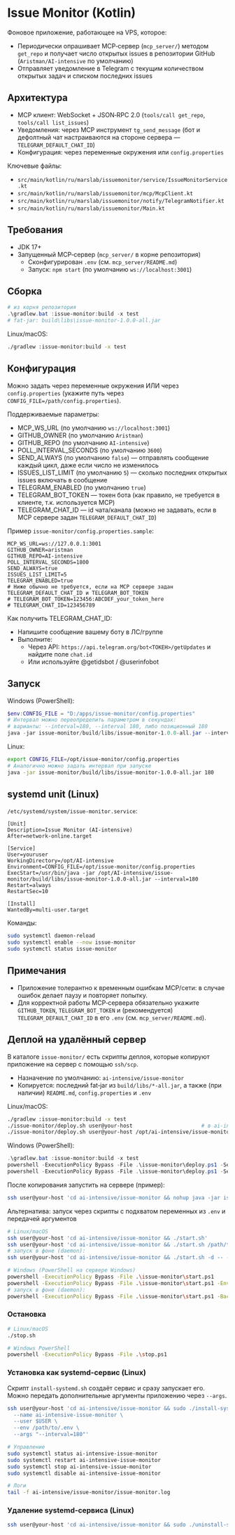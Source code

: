 # Issue Monitor (Kotlin)

Фоновое приложение, работающее на VPS, которое:
- Периодически опрашивает MCP‑сервер (`mcp_server/`) методом `get_repo` и получает число открытых issues в репозитории GitHub (`Aristman/AI-intensive` по умолчанию)
- Отправляет уведомление в Telegram с текущим количеством открытых задач и списком последних issues

## Архитектура
- MCP клиент: WebSocket + JSON‑RPC 2.0 (`tools/call get_repo`, `tools/call list_issues`)
- Уведомления: через MCP инструмент `tg_send_message` (бот и дефолтный чат настраиваются на стороне сервера — `TELEGRAM_DEFAULT_CHAT_ID`)
- Конфигурация: через переменные окружения или `config.properties`

Ключевые файлы:
- `src/main/kotlin/ru/marslab/issuemonitor/service/IssueMonitorService.kt`
- `src/main/kotlin/ru/marslab/issuemonitor/mcp/McpClient.kt`
- `src/main/kotlin/ru/marslab/issuemonitor/notify/TelegramNotifier.kt`
- `src/main/kotlin/ru/marslab/issuemonitor/Main.kt`

## Требования
- JDK 17+
- Запущенный MCP‑сервер (`mcp_server/` в корне репозитория)
  - Сконфигурирован `.env` (см. `mcp_server/README.md`)
  - Запуск: `npm start` (по умолчанию `ws://localhost:3001`)

## Сборка
```powershell
# из корня репозитория
.\gradlew.bat :issue-monitor:build -x test
# fat‑jar: build\libs\issue-monitor-1.0.0-all.jar
```
Linux/macOS:
```bash
./gradlew :issue-monitor:build -x test
```

## Конфигурация
Можно задать через переменные окружения ИЛИ через `config.properties` (укажите путь через `CONFIG_FILE=/path/config.properties`).

Поддерживаемые параметры:
- MCP_WS_URL (по умолчанию `ws://localhost:3001`)
- GITHUB_OWNER (по умолчанию `Aristman`)
- GITHUB_REPO (по умолчанию `AI-intensive`)
- POLL_INTERVAL_SECONDS (по умолчанию `3600`)
- SEND_ALWAYS (по умолчанию `false`) — отправлять сообщение каждый цикл, даже если число не изменилось
- ISSUES_LIST_LIMIT (по умолчанию `5`) — сколько последних открытых issues включать в сообщение
- TELEGRAM_ENABLED (по умолчанию `true`)
- TELEGRAM_BOT_TOKEN — токен бота (как правило, не требуется в клиенте, т.к. используется MCP)
- TELEGRAM_CHAT_ID — id чата/канала (можно не задавать, если в MCP сервере задан `TELEGRAM_DEFAULT_CHAT_ID`)

Пример `issue-monitor/config.properties.sample`:
```
MCP_WS_URL=ws://127.0.0.1:3001
GITHUB_OWNER=aristman
GITHUB_REPO=AI-intensive
POLL_INTERVAL_SECONDS=1800
SEND_ALWAYS=true
ISSUES_LIST_LIMIT=5
TELEGRAM_ENABLED=true
# Ниже обычно не требуется, если на MCP сервере задан TELEGRAM_DEFAULT_CHAT_ID и TELEGRAM_BOT_TOKEN
# TELEGRAM_BOT_TOKEN=123456:ABCDEF_your_token_here
# TELEGRAM_CHAT_ID=123456789
```

Как получить TELEGRAM_CHAT_ID:
- Напишите сообщение вашему боту в ЛС/группе
- Выполните:
  - Через API: `https://api.telegram.org/bot<ТОКЕН>/getUpdates` и найдите поле `chat.id`
  - Или используйте @getidsbot / @userinfobot

## Запуск
Windows (PowerShell):
```powershell
$env:CONFIG_FILE = "D:/apps/issue-monitor/config.properties"
# Интервал можно переопределить параметром в секундах:
# варианты: --interval=180, --interval 180, либо позиционный 180
java -jar issue-monitor/build/libs/issue-monitor-1.0.0-all.jar --interval=180
```
Linux:
```bash
export CONFIG_FILE=/opt/issue-monitor/config.properties
# Аналогично можно задать интервал при запуске
java -jar issue-monitor/build/libs/issue-monitor-1.0.0-all.jar 180
```

## systemd unit (Linux)
`/etc/systemd/system/issue-monitor.service`:
```
[Unit]
Description=Issue Monitor (AI-intensive)
After=network-online.target

[Service]
User=youruser
WorkingDirectory=/opt/AI-intensive
Environment=CONFIG_FILE=/opt/issue-monitor/config.properties
ExecStart=/usr/bin/java -jar /opt/AI-intensive/issue-monitor/build/libs/issue-monitor-1.0.0-all.jar --interval=180
Restart=always
RestartSec=10

[Install]
WantedBy=multi-user.target
```
Команды:
```bash
sudo systemctl daemon-reload
sudo systemctl enable --now issue-monitor
sudo systemctl status issue-monitor
```

## Примечания
- Приложение толерантно к временным ошибкам MCP/сети: в случае ошибок делает паузу и повторяет попытку.
- Для корректной работы MCP‑сервера обязательно укажите `GITHUB_TOKEN`, `TELEGRAM_BOT_TOKEN` и (рекомендуется) `TELEGRAM_DEFAULT_CHAT_ID` в его `.env` (см. `mcp_server/README.md`).

## Деплой на удалённый сервер
В каталоге `issue-monitor/` есть скрипты деплоя, которые копируют приложение на сервер с помощью `ssh/scp`.

- Назначение по умолчанию: `ai-intensive/issue-monitor`
- Копируется: последний fat‑jar из `build/libs/*-all.jar`, а также (при наличии) `README.md`, `config.properties` и `.env`

Linux/macOS:
```bash
./gradlew :issue-monitor:build -x test
./issue-monitor/deploy.sh user@your-host                      # в ai-intensive/issue-monitor
./issue-monitor/deploy.sh user@your-host /opt/ai-intensive/issue-monitor  # в указанный путь
```

Windows (PowerShell):
```powershell
.\gradlew.bat :issue-monitor:build -x test
powershell -ExecutionPolicy Bypass -File .\issue-monitor\deploy.ps1 -Server user@your-host
powershell -ExecutionPolicy Bypass -File .\issue-monitor\deploy.ps1 -Server user@your-host -DestPath /opt/ai-intensive/issue-monitor
```

После копирования запустить на сервере (пример):
```bash
ssh user@your-host 'cd ai-intensive/issue-monitor && nohup java -jar issue-monitor-*-all.jar --interval=180 > app.log 2>&1 & disown'
```

Альтернатива: запуск через скрипты с подхватом переменных из `.env` и передачей аргументов
```bash
# Linux/macOS
ssh user@your-host 'cd ai-intensive/issue-monitor && ./start.sh'                         # использует ./\.env
ssh user@your-host 'cd ai-intensive/issue-monitor && ./start.sh /path/to/.env -- --interval=180'
# запуск в фоне (daemon):
ssh user@your-host 'cd ai-intensive/issue-monitor && ./start.sh -d -- --interval=180'    # nohup, логи в issue-monitor.log, PID в issue-monitor.pid

# Windows (PowerShell на сервере Windows)
powershell -ExecutionPolicy Bypass -File .\issue-monitor\start.ps1                      # использует .\.env
powershell -ExecutionPolicy Bypass -File .\issue-monitor\start.ps1 -EnvPath C:\\path\\to\\.env -- --interval=180
# запуск в фоне (daemon):
powershell -ExecutionPolicy Bypass -File .\issue-monitor\start.ps1 -Background -- --interval=180
```

### Остановка

```bash
# Linux/macOS
./stop.sh

# Windows PowerShell
powershell -ExecutionPolicy Bypass -File .\stop.ps1
```

### Установка как systemd-сервис (Linux)

Скрипт `install-systemd.sh` создаёт сервис и сразу запускает его. Можно передать дополнительные аргументы приложению через `--args`.

```bash
ssh user@your-host 'cd ai-intensive/issue-monitor && sudo ./install-systemd.sh \
  --name ai-intensive-issue-monitor \
  --user $USER \
  --env /path/to/.env \
  --args "--interval=180"'

# Управление
sudo systemctl status ai-intensive-issue-monitor
sudo systemctl restart ai-intensive-issue-monitor
sudo systemctl stop ai-intensive-issue-monitor
sudo systemctl disable ai-intensive-issue-monitor

# Логи
tail -f ai-intensive/issue-monitor/issue-monitor.log
```

### Удаление systemd‑сервиса (Linux)

```bash
ssh user@your-host 'cd ai-intensive/issue-monitor && sudo ./uninstall-systemd.sh --name ai-intensive-issue-monitor'
```
